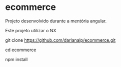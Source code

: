 # ecommerce
Projeto desenvolvido durante a mentória angular.

Este projeto utilizar o NX

git clone https://github.com/darlanalp/ecommerce.git

cd ecommerce

npm install
